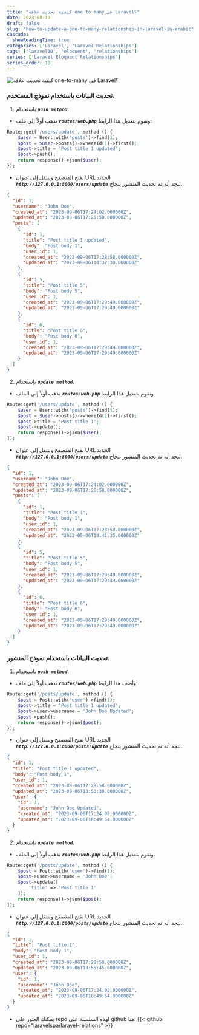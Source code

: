 ```yaml
---
title: "كيفية تحديث علاقة one to many فى Laravel؟"
date: 2023-08-19
draft: false
slug: "how-to-update-a-one-to-many-relationship-in-laravel-in-arabic"
cascade:
  showReadingTime: true
categories: ['Laravel', 'Laravel Relationships']
tags: ['laravel10', 'eloquent', 'relationships']
series: ['Laravel Eloquent Relationships']
series_order: 10
---
```

![كيفية تحديث علاقة one-to-many في Laravel؟](/img/laravel-eloquent-one-to-many-relationship-ultimate-guide-2023/ar/how-to-update-one-to-many-relationship-in-laravel.png "كيفية تحديث علاقة one-to-many في Laravel؟")
### تحديث البيانات باستخدام نموذج المستخدم.

1. باستخدام ***`push method`***.
* نذهب أولاً إلى ملف ***`routes/web.php`*** ونقوم بتعديل هذا الرابط:
```PHP
Route::get('/users/update', method () {
    $user = User::with('posts')->find(1);
    $post = $user->posts()->whereId(1)->first();
    $post->title = 'Post title 1 updated';
    $post->push();
    return response()->json($user);
});
```

* نفتح المتصفح وننتقل إلى عنوان URL الجديد ***`http://127.0.0.1:8000/users/update`*** لنجد أنه تم تحديث المنشور بنجاح.
```json
{
  "id": 1,
  "username": "John Doe",
  "created_at": "2023-09-06T17:24:02.000000Z",
  "updated_at": "2023-09-06T17:25:58.000000Z",
  "posts": [
    {
      "id": 1,
      "title": "Post title 1 updated",
      "body": "Post body 1",
      "user_id": 1,
      "created_at": "2023-09-06T17:28:58.000000Z",
      "updated_at": "2023-09-06T18:37:30.000000Z"
    },
    {
      "id": 5,
      "title": "Post title 5",
      "body": "Post body 5",
      "user_id": 1,
      "created_at": "2023-09-06T17:29:49.000000Z",
      "updated_at": "2023-09-06T17:29:49.000000Z"
    },
    {
      "id": 6,
      "title": "Post title 6",
      "body": "Post body 6",
      "user_id": 1,
      "created_at": "2023-09-06T17:29:49.000000Z",
      "updated_at": "2023-09-06T17:29:49.000000Z"
    }
  ]
}
```

2. بإستخدام ***`update method`***.
* نذهب أولاً إلى الملف ***`routes/web.php`*** ونقوم بتعديل هذا الرابط.
```PHP
Route::get('/users/update', method () {
    $user = User::with('posts')->find(1);
    $post = $user->posts()->whereId(1)->first();
    $post->title = 'Post title 1';
    $post->update();
    return response()->json($user);
]);
```

* نفتح المتصفح وننتقل إلى عنوان URL الجديد ***`http://127.0.0.1:8000/users/update`*** لنجد أنه تم تحديث المنشور بنجاح.
```json
{
  "id": 1,
  "username": "John Doe",
  "created_at": "2023-09-06T17:24:02.000000Z",
  "updated_at": "2023-09-06T17:25:58.000000Z",
  "posts": [
    {
      "id": 1,
      "title": "Post title 1",
      "body": "Post body 1",
      "user_id": 1,
      "created_at": "2023-09-06T17:28:58.000000Z",
      "updated_at": "2023-09-06T18:41:35.000000Z"
    },
    {
      "id": 5,
      "title": "Post title 5",
      "body": "Post body 5",
      "user_id": 1,
      "created_at": "2023-09-06T17:29:49.000000Z",
      "updated_at": "2023-09-06T17:29:49.000000Z"
    },
    {
      "id": 6,
      "title": "Post title 6",
      "body": "Post body 6",
      "user_id": 1,
      "created_at": "2023-09-06T17:29:49.000000Z",
      "updated_at": "2023-09-06T17:29:49.000000Z"
    }
  ]
}
```

### تحديث البيانات باستخدام نموذج المنشور.
1. باستخدام ***`push method`***.
* نذهب أولاً إلى ملف ***`routes/web.php`*** وأضف هذا الرابط:
```PHP
Route::get('/posts/update', method () {
    $post = Post::with('user')->find(1);
    $post->title = 'Post title 1 updated';
    $post->user->username = 'John Doe Updated';
    $post->push();
    return response()->json($post);
});
```

* نفتح المتصفح وننتقل إلى عنوان URL الجديد ***`http://127.0.0.1:8000/posts/update`*** لنجد أنه تم تحديث المنشور بنجاح.
```json
{
  "id": 1,
  "title": "Post title 1 updated",
  "body": "Post body 1",
  "user_id": 1,
  "created_at": "2023-09-06T17:28:58.000000Z",
  "updated_at": "2023-09-06T18:50:30.000000Z",
  "user": {
    "id": 1,
    "username": "John Doe Updated",
    "created_at": "2023-09-06T17:24:02.000000Z",
    "updated_at": "2023-09-06T18:49:54.000000Z"
  }
}
```

2. بإستخدام ***`update method`***.
* نذهب أولاً إلى الملف ***`routes/web.php`*** ونقوم بتعديل هذا الرابط.
```PHP
Route::get('/posts/update', method () {
    $post = Post::with('user')->find(1);
    $post->user->username = 'John Doe';
    $post->update([
        'title' => 'Post title 1'
    ]);
    return response()->json($post);
]);
```

* نفتح المتصفح وننتقل إلى عنوان URL الجديد ***`http://127.0.0.1:8000/posts/update`*** لنجد أنه تم تحديث المنشور بنجاح.
```json
{
  "id": 1,
  "title": "Post title 1",
  "body": "Post body 1",
  "user_id": 1,
  "created_at": "2023-09-06T17:28:58.000000Z",
  "updated_at": "2023-09-06T18:55:45.000000Z",
  "user": {
    "id": 1,
    "username": "John Doe",
    "created_at": "2023-09-06T17:24:02.000000Z",
    "updated_at": "2023-09-06T18:49:54.000000Z"
  }
}
```

- يمكنك العثور على repo لهذه السلسلة على github هنا:
{{< github repo="laravelspa/laravel-relations" >}}
